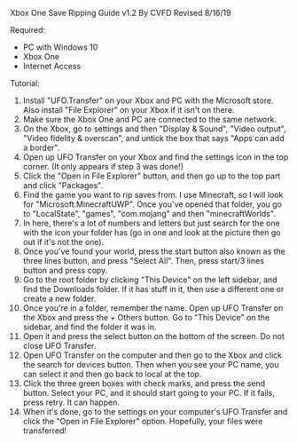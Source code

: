 Xbox One Save Ripping Guide v1.2
By CVFD
Revised 8/16/19

Required:
- PC with Windows 10
- Xbox One
- Internet Access

Tutorial:
1. Install "UFO.Transfer" on your Xbox and PC with the Microsoft store. Also install "File Explorer" on your Xbox if it isn't on there. 
2. Make sure the Xbox One and PC are connected to the same network.
3. On the Xbox, go to settings and then "Display & Sound", "Video output", "Video fidelity & overscan", and untick the box that says "Apps can add a border".
4. Open up UFO Transfer on your Xbox and find the settings icon in the top corner. (It only appears if step 3 was done!)
5. Click the "Open in File Explorer" button, and then go up to the top part and click "Packages".
6. Find the game you want to rip saves from. I use Minecraft, so I will look for "Microsoft.MinecraftUWP". Once you've opened that folder, you go to "LocalState", "games", "com.mojang" and then "minecraftWorlds".
7. In here, there's a lot of numbers and letters but just search for the one with the icon your folder has (go in one and look at the picture then go out if it's not the one).
8. Once you've found your world, press the start button also known as the three lines button, and press "Select All". Then, press start/3 lines button and press copy.
9. Go to the root folder by clicking "This Device" on the left sidebar, and find the Downloads folder. If it has stuff in it, then use a different one or create a new folder. 
10. Once you're in a folder, remember the name. Open up UFO Transfer on the Xbox and press the + Others button. Go to "This Device" on the sidebar, and find the folder it was in.
11. Open it and press the select button on the bottom of the screen. Do not close UFO Transfer.
12. Open UFO Transfer on the computer and then go to the Xbox and click the search for devices button. Then when you see your PC name, you can select it and then go back to local at the top.
13. Click the three green boxes with check marks, and press the send button. Select your PC, and it should start going to your PC. If it fails, press retry. It can happen.
14. When it's done, go to the settings on your computer's UFO Transfer and click the "Open in File Explorer" option. Hopefully, your files were transferred!
